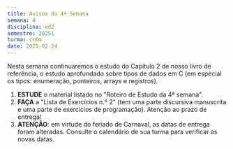 ```yaml
---
title: Avisos da 4ª Semana
semana: 4
disciplina: ed2
semestre: 20251
turma: cc6m
date: 2025-02-24
---
```


Nesta semana continuaremos o estudo do Capítulo 2 de nosso livro de referência,
o estudo aprofundado sobre tipos de dados em C (em especial os tipos:
enumeração, ponteiros, arrays e registros).

1. **ESTUDE** o material listado no "Roteiro de Estudo da 4ª semana".
1. **FAÇA** a "Lista de Exercícios n.º 2" (tem uma parte discursiva
   manuscrita e uma parte de exercícios de programação). Atenção ao
   prazo de entrega!
1. **ATENÇÃO**: em virtude do feriado de Carnaval, as datas de entrega foram
   alteradas. Consulte o calendário de sua turma para verificar as novas datas.
